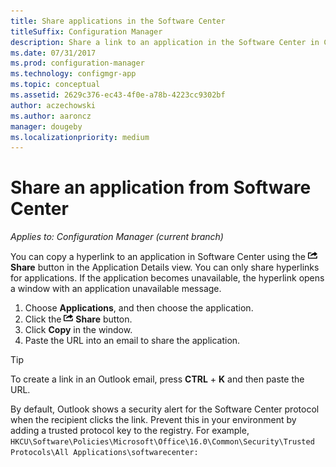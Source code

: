 ```yaml
---
title: Share applications in the Software Center
titleSuffix: Configuration Manager
description: Share a link to an application in the Software Center in Configuration Manager.
ms.date: 07/31/2017
ms.prod: configuration-manager
ms.technology: configmgr-app
ms.topic: conceptual
ms.assetid: 2629c376-ec43-4f0e-a78b-4223cc9302bf
author: aczechowski
ms.author: aaroncz
manager: dougeby
ms.localizationpriority: medium
---
```


# Share an application from Software Center

*Applies to: Configuration Manager (current branch)* <!-- 1706 -->

You can copy a hyperlink to an application in Software Center using the  ![Share](media/share15.png)  **Share** button in the Application Details view. You can only share hyperlinks for applications. If the application becomes unavailable, the hyperlink opens a window with an application unavailable message.

1. Choose **Applications**, and then choose the application.
2. Click the ![Share](media/share15.png) **Share** button.
3. Click **Copy** in the window.
4. Paste the URL into an email to share the application.  

> [!TIP]  
>  To create a link in an Outlook email, press **CTRL** + **K** and then paste the URL.  
>  
> By default, Outlook shows a security alert for the Software Center protocol when the recipient clicks the link. Prevent this in your environment by adding a trusted protocol key to the registry. For example, `HKCU\Software\Policies\Microsoft\Office\16.0\Common\Security\Trusted Protocols\All Applications\softwarecenter:`  
